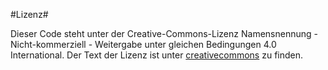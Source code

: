 #Lizenz#

Dieser Code steht unter der Creative-Commons-Lizenz Namensnennung - Nicht-kommerziell - 
Weitergabe unter gleichen Bedingungen 4.0 International. 
Der Text der Lizenz ist unter [creativecommons](https://creativecommons.org/licenses/by-nc-sa/4.0/ "creative commons, Lizenzbedingungen by-nc-sa") zu finden.